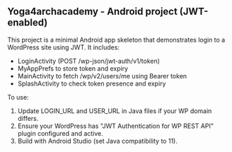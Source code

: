 Yoga4archacademy - Android project (JWT-enabled)
---------------------------------------------

This project is a minimal Android app skeleton that demonstrates login to a WordPress site using JWT.
It includes:
  - LoginActivity (POST /wp-json/jwt-auth/v1/token)
  - MyAppPrefs to store token and expiry
  - MainActivity to fetch /wp/v2/users/me using Bearer token
  - SplashActivity to check token presence and expiry

To use:
1. Update LOGIN_URL and USER_URL in Java files if your WP domain differs.
2. Ensure your WordPress has "JWT Authentication for WP REST API" plugin configured and active.
3. Build with Android Studio (set Java compatibility to 11).

